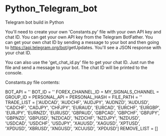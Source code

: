 # Python_Telegram_bot
 Telegram bot build in Python

You'll need to create your own 'Constants.py' file with your own API key and chat ID. You can get your own API key from the Telegram BotFather. You can get your own chat ID by sending a message to your bot and then going to https://api.telegram.org/bot<YourBOTToken>/getUpdates. You'll see a JSON response with your chat ID.    

You can also use the 'get_chat_id.py' file to get your chat ID. Just run the file and send a message to your bot. The chat ID will be printed to the console.

Constants.py file contents:

BOT_API = ''
BOT_ID = ''
FOREX_CHANNEL_ID = 
MY_SIGNALS_CHANNEL = 
GROUP_ID = 
PERSONAL_API = 
PERSONAL_HASH = 
FILE_PATH = ''
TRADE_LIST = ['AUDCAD', 'AUDCHF', 'AUDJPY', 'AUDNZD', 'AUDUSD', 'CADCHF', 'CADJPY', 'CHFJPY', 'EURAUD', 'EURCAD', 'EURCHF', 'EURGBP', 'EURJPY', 'EURNZD',
            'EURUSD', 'GBPAUD', 'GBPCAD', 'GBPCHF', 'GBPJPY', 'GBPNZD', 'GBPUSD', 'NZDCAD', 'NZDCHF', 'NZDJPY', 'NZDUSD', 'USDCAD', 'USDCHF', 'USDJPY',
            'XAUUSD', 'XAGUSD', 'XPTUSD', 'XPDUSD', 'XBRUSD', 'XNGUSD', 'XCUUSD', 'XPDUSD']
REMOVE_LIST = []